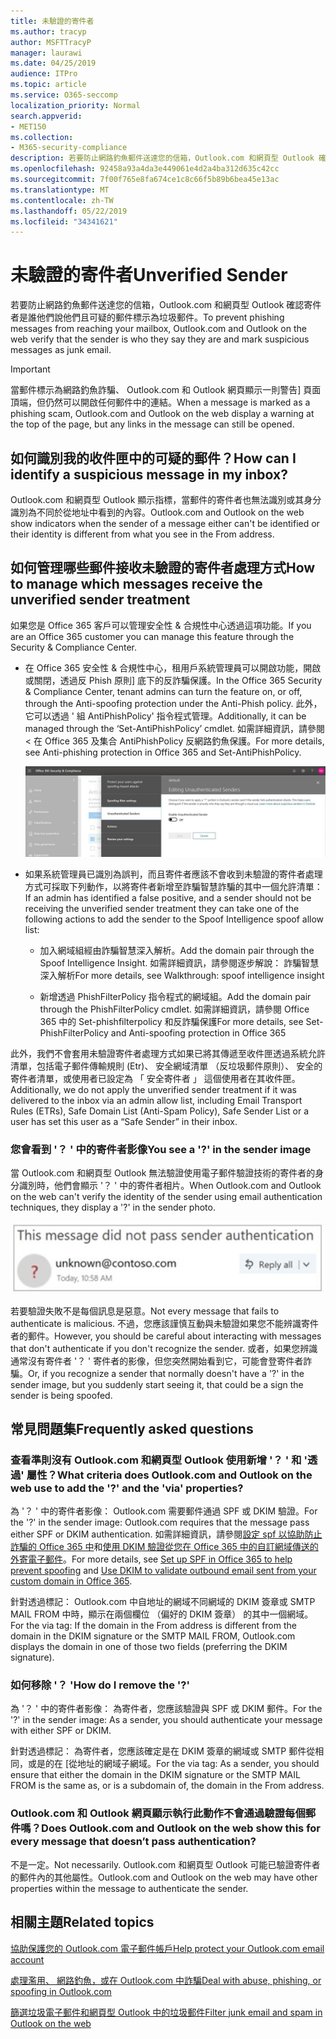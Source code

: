 ```yaml
---
title: 未驗證的寄件者
ms.author: tracyp
author: MSFTTracyP
manager: laurawi
ms.date: 04/25/2019
audience: ITPro
ms.topic: article
ms.service: O365-seccomp
localization_priority: Normal
search.appverid:
- MET150
ms.collection:
- M365-security-compliance
description: 若要防止網路釣魚郵件送達您的信箱，Outlook.com 和網頁型 Outlook 確認寄件者是誰他們說他們且可疑的郵件標示為垃圾郵件。
ms.openlocfilehash: 92458a93a4da3e449061e4d2a4ba312d635c42cc
ms.sourcegitcommit: 7f00f765e8fa674ce1c8c66f5b89b6bea45e13ac
ms.translationtype: MT
ms.contentlocale: zh-TW
ms.lasthandoff: 05/22/2019
ms.locfileid: "34341621"
---
```

# <a name="unverified-sender"></a><span data-ttu-id="16bca-103">未驗證的寄件者</span><span class="sxs-lookup"><span data-stu-id="16bca-103">Unverified Sender</span></span>

<span data-ttu-id="16bca-104">若要防止網路釣魚郵件送達您的信箱，Outlook.com 和網頁型 Outlook 確認寄件者是誰他們說他們且可疑的郵件標示為垃圾郵件。</span><span class="sxs-lookup"><span data-stu-id="16bca-104">To prevent phishing messages from reaching your mailbox, Outlook.com and Outlook on the web verify that the sender is who they say they are and mark suspicious messages as junk email.</span></span>

> [!IMPORTANT]
> <span data-ttu-id="16bca-105">當郵件標示為網路釣魚詐騙、 Outlook.com 和 Outlook 網頁顯示一則警告] 頁面頂端，但仍然可以開啟任何郵件中的連結。</span><span class="sxs-lookup"><span data-stu-id="16bca-105">When a message is marked as a phishing scam, Outlook.com and Outlook on the web display a warning at the top of the page, but any links in the message can still be opened.</span></span>

## <a name="how-can-i-identify-a-suspicious-message-in-my-inbox"></a><span data-ttu-id="16bca-106">如何識別我的收件匣中的可疑的郵件？</span><span class="sxs-lookup"><span data-stu-id="16bca-106">How can I identify a suspicious message in my inbox?</span></span>

<span data-ttu-id="16bca-107">Outlook.com 和網頁型 Outlook 顯示指標，當郵件的寄件者也無法識別或其身分識別為不同於從地址中看到的內容。</span><span class="sxs-lookup"><span data-stu-id="16bca-107">Outlook.com and Outlook on the web show indicators when the sender of a message either can't be identified or their identity is different from what you see in the From address.</span></span>

## <a name="how-to-manage-which-messages-receive-the-unverified-sender-treatment"></a><span data-ttu-id="16bca-108">如何管理哪些郵件接收未驗證的寄件者處理方式</span><span class="sxs-lookup"><span data-stu-id="16bca-108">How to manage which messages receive the unverified sender treatment</span></span> 

<span data-ttu-id="16bca-109">如果您是 Office 365 客戶可以管理安全性 & 合規性中心透過這項功能。</span><span class="sxs-lookup"><span data-stu-id="16bca-109">If you are an Office 365 customer you can manage this feature through the Security & Compliance Center.</span></span> 

- <span data-ttu-id="16bca-110">在 Office 365 安全性 & 合規性中心，租用戶系統管理員可以開啟功能，開啟或關閉，透過反 Phish 原則] 底下的反詐騙保護。</span><span class="sxs-lookup"><span data-stu-id="16bca-110">In the Office 365 Security & Compliance Center, tenant admins can turn the feature on, or off, through the Anti-spoofing protection under the Anti-Phish policy.</span></span> <span data-ttu-id="16bca-111">此外，它可以透過 ' 組 AntiPhishPolicy' 指令程式管理。</span><span class="sxs-lookup"><span data-stu-id="16bca-111">Additionally, it can be managed through the ‘Set-AntiPhishPolicy’ cmdlet.</span></span> <span data-ttu-id="16bca-112">如需詳細資訊，請參閱 < 在 Office 365 及集合 AntiPhishPolicy 反網路釣魚保護。</span><span class="sxs-lookup"><span data-stu-id="16bca-112">For more details, see Anti-phishing protection in Office 365 and Set-AntiPhishPolicy.</span></span>

    ![編輯的圖形介面中的未驗證寄件者。](media/unverified-sender-article-editing-unauthenticated-senders.jpg)

- <span data-ttu-id="16bca-114">如果系統管理員已識別為誤判，而且寄件者應該不會收到未驗證的寄件者處理方式可採取下列動作，以將寄件者新增至詐騙智慧詐騙的其中一個允許清單：</span><span class="sxs-lookup"><span data-stu-id="16bca-114">If an admin has identified a false positive, and a sender should not be receiving the unverified sender treatment they can take one of the following actions to add the sender to the Spoof Intelligence spoof allow list:</span></span>
        
    - <span data-ttu-id="16bca-115">加入網域組經由詐騙智慧深入解析。</span><span class="sxs-lookup"><span data-stu-id="16bca-115">Add the domain pair through the Spoof Intelligence Insight.</span></span> <span data-ttu-id="16bca-116">如需詳細資訊，請參閱逐步解說： 詐騙智慧深入解析</span><span class="sxs-lookup"><span data-stu-id="16bca-116">For more details, see Walkthrough: spoof intelligence insight</span></span>
                
    - <span data-ttu-id="16bca-117">新增透過 PhishFilterPolicy 指令程式的網域組。</span><span class="sxs-lookup"><span data-stu-id="16bca-117">Add the domain pair through the PhishFilterPolicy cmdlet.</span></span> <span data-ttu-id="16bca-118">如需詳細資訊，請參閱 Office 365 中的 Set-phishfilterpolicy 和反詐騙保護</span><span class="sxs-lookup"><span data-stu-id="16bca-118">For more details, see Set-PhishFilterPolicy and Anti-spoofing protection in Office 365</span></span>

<span data-ttu-id="16bca-119">此外，我們不會套用未驗證寄件者處理方式如果已將其傳遞至收件匣透過系統允許清單，包括電子郵件傳輸規則 (Etr)、 安全網域清單 （反垃圾郵件原則）、 安全的寄件者清單，或使用者已設定為 「 安全寄件者 」 這個使用者在其收件匣。</span><span class="sxs-lookup"><span data-stu-id="16bca-119">Additionally, we do not apply the unverified sender treatment if it was delivered to the inbox via an admin allow list, including Email Transport Rules (ETRs), Safe Domain List (Anti-Spam Policy), Safe Sender List or a user has set this user as a “Safe Sender” in their inbox.</span></span>

### <a name="you-see-a--in-the-sender-image"></a><span data-ttu-id="16bca-120">您會看到 '？ ' 中的寄件者影像</span><span class="sxs-lookup"><span data-stu-id="16bca-120">You see a '?' in the sender image</span></span>

<span data-ttu-id="16bca-121">當 Outlook.com 和網頁型 Outlook 無法驗證使用電子郵件驗證技術的寄件者的身分識別時，他們會顯示 '？ ' 中的寄件者相片。</span><span class="sxs-lookup"><span data-stu-id="16bca-121">When Outlook.com and Outlook on the web can't verify the identity of the sender using email authentication techniques, they display a '?' in the sender photo.</span></span> 

![郵件未通過驗證](media/message-did-not-pass-verification.jpg)

<span data-ttu-id="16bca-123">若要驗證失敗不是每個訊息是惡意。</span><span class="sxs-lookup"><span data-stu-id="16bca-123">Not every message that fails to authenticate is malicious.</span></span> <span data-ttu-id="16bca-124">不過，您應該謹慎互動與未驗證如果您不能辨識寄件者的郵件。</span><span class="sxs-lookup"><span data-stu-id="16bca-124">However, you should be careful about interacting with messages that don't authenticate if you don't recognize the sender.</span></span> <span data-ttu-id="16bca-125">或者，如果您辨識通常沒有寄件者 '？ ' 寄件者的影像，但您突然開始看到它，可能會登寄件者詐騙。</span><span class="sxs-lookup"><span data-stu-id="16bca-125">Or, if you recognize a sender that normally doesn't have a '?' in the sender image, but you suddenly start seeing it, that could be a sign the sender is being spoofed.</span></span>

## <a name="frequently-asked-questions"></a><span data-ttu-id="16bca-126">常見問題集</span><span class="sxs-lookup"><span data-stu-id="16bca-126">Frequently asked questions</span></span>

### <a name="what-criteria-does-outlookcom-and-outlook-on-the-web-use-to-add-the--and-the-via-properties"></a><span data-ttu-id="16bca-127">查看準則沒有 Outlook.com 和網頁型 Outlook 使用新增 '？ ' 和 '透過' 屬性？</span><span class="sxs-lookup"><span data-stu-id="16bca-127">What criteria does Outlook.com and Outlook on the web use to add the '?' and the 'via' properties?</span></span>

<span data-ttu-id="16bca-128">為 '？ ' 中的寄件者影像： Outlook.com 需要郵件通過 SPF 或 DKIM 驗證。</span><span class="sxs-lookup"><span data-stu-id="16bca-128">For the '?' in the sender image:  Outlook.com requires that the message pass either SPF or DKIM authentication.</span></span> <span data-ttu-id="16bca-129">如需詳細資訊，請參閱[設定 spf 以協助防止詐騙的 Office 365 中](set-up-spf-in-office-365-to-help-prevent-spoofing.md)和[使用 DKIM 驗證從您在 Office 365 中的自訂網域傳送的外寄電子郵件](use-dkim-to-validate-outbound-email.md)。</span><span class="sxs-lookup"><span data-stu-id="16bca-129">For more details, see [Set up SPF in Office 365 to help prevent spoofing](set-up-spf-in-office-365-to-help-prevent-spoofing.md) and [Use DKIM to validate outbound email sent from your custom domain in Office 365](use-dkim-to-validate-outbound-email.md).</span></span>

<span data-ttu-id="16bca-130">針對透過標記： Outlook.com 中自地址的網域不同網域的 DKIM 簽章或 SMTP MAIL FROM 中時，顯示在兩個欄位 （偏好的 DKIM 簽章） 的其中一個網域。</span><span class="sxs-lookup"><span data-stu-id="16bca-130">For the via tag: If the domain in the From address is different from the domain in the DKIM signature or the SMTP MAIL FROM, Outlook.com displays the domain in one of those two fields (preferring the DKIM signature).</span></span>

### <a name="how-do-i-remove-the-"></a><span data-ttu-id="16bca-131">如何移除 '？ '</span><span class="sxs-lookup"><span data-stu-id="16bca-131">How do I remove the '?'</span></span>

<span data-ttu-id="16bca-132">為 '？ ' 中的寄件者影像： 為寄件者，您應該驗證與 SPF 或 DKIM 郵件。</span><span class="sxs-lookup"><span data-stu-id="16bca-132">For the '?' in the sender image: As a sender, you should authenticate your message with either SPF or DKIM.</span></span>

<span data-ttu-id="16bca-133">針對透過標記： 為寄件者，您應該確定是在 DKIM 簽章的網域或 SMTP 郵件從相同，或是的在 [從地址的網域子網域。</span><span class="sxs-lookup"><span data-stu-id="16bca-133">For the via tag: As a sender, you should ensure that either the domain in the DKIM signature or the SMTP MAIL FROM is the same as, or is a subdomain of, the domain in the From address.</span></span>

### <a name="does-outlookcom-and-outlook-on-the-web-show-this-for-every-message-that-doesnt-pass-authentication"></a><span data-ttu-id="16bca-134">Outlook.com 和 Outlook 網頁顯示執行此動作不會通過驗證每個郵件嗎？</span><span class="sxs-lookup"><span data-stu-id="16bca-134">Does Outlook.com and Outlook on the web show this for every message that doesn’t pass authentication?</span></span>

<span data-ttu-id="16bca-135">不是一定。</span><span class="sxs-lookup"><span data-stu-id="16bca-135">Not necessarily.</span></span> <span data-ttu-id="16bca-136">Outlook.com 和網頁型 Outlook 可能已驗證寄件者的郵件內的其他屬性。</span><span class="sxs-lookup"><span data-stu-id="16bca-136">Outlook.com and Outlook on the web may have other properties within the message to authenticate the sender.</span></span>

## <a name="related-topics"></a><span data-ttu-id="16bca-137">相關主題</span><span class="sxs-lookup"><span data-stu-id="16bca-137">Related topics</span></span>

[<span data-ttu-id="16bca-138">協助保護您的 Outlook.com 電子郵件帳戶</span><span class="sxs-lookup"><span data-stu-id="16bca-138">Help protect your Outlook.com email account</span></span>](https://support.office.com/article/a4f20fc5-4307-4ece-8231-6d4d4bd8a9ba)

[<span data-ttu-id="16bca-139">處理濫用、 網路釣魚，或在 Outlook.com 中詐騙</span><span class="sxs-lookup"><span data-stu-id="16bca-139">Deal with abuse, phishing, or spoofing in Outlook.com</span></span>](https://support.office.com/article/0d882ea5-eedc-4bed-aebc-079ffa1105a3)

[<span data-ttu-id="16bca-140">篩選垃圾電子郵件和網頁型 Outlook 中的垃圾郵件</span><span class="sxs-lookup"><span data-stu-id="16bca-140">Filter junk email and spam in Outlook on the web</span></span>](https://support.office.com/article/db786e79-54e2-40cc-904f-d89d57b7f41d)
